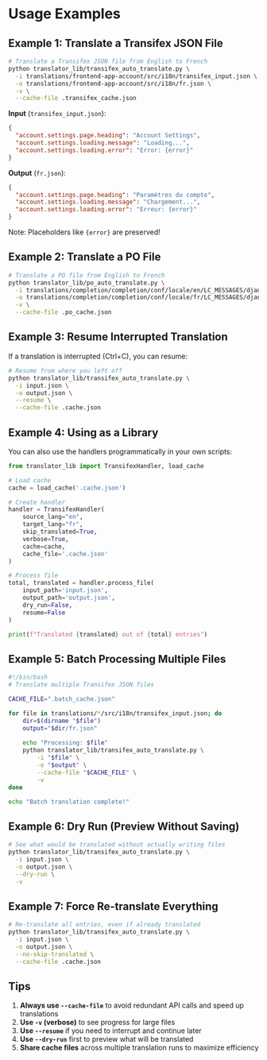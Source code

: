 # Usage Examples

## Example 1: Translate a Transifex JSON File

```bash
# Translate a Transifex JSON file from English to French
python translator_lib/transifex_auto_translate.py \
  -i translations/frontend-app-account/src/i18n/transifex_input.json \
  -o translations/frontend-app-account/src/i18n/fr.json \
  -v \
  --cache-file .transifex_cache.json
```

**Input** (`transifex_input.json`):
```json
{
  "account.settings.page.heading": "Account Settings",
  "account.settings.loading.message": "Loading...",
  "account.settings.loading.error": "Error: {error}"
}
```

**Output** (`fr.json`):
```json
{
  "account.settings.page.heading": "Paramètres du compte",
  "account.settings.loading.message": "Chargement...",
  "account.settings.loading.error": "Erreur: {error}"
}
```

Note: Placeholders like `{error}` are preserved!

## Example 2: Translate a PO File

```bash
# Translate a PO file from English to French
python translator_lib/po_auto_translate.py \
  -i translations/completion/completion/conf/locale/en/LC_MESSAGES/django.po \
  -o translations/completion/completion/conf/locale/fr/LC_MESSAGES/django.po \
  -v \
  --cache-file .po_cache.json
```

## Example 3: Resume Interrupted Translation

If a translation is interrupted (Ctrl+C), you can resume:

```bash
# Resume from where you left off
python translator_lib/transifex_auto_translate.py \
  -i input.json \
  -o output.json \
  --resume \
  --cache-file .cache.json
```

## Example 4: Using as a Library

You can also use the handlers programmatically in your own scripts:

```python
from translator_lib import TransifexHandler, load_cache

# Load cache
cache = load_cache('.cache.json')

# Create handler
handler = TransifexHandler(
    source_lang="en",
    target_lang="fr",
    skip_translated=True,
    verbose=True,
    cache=cache,
    cache_file='.cache.json'
)

# Process file
total, translated = handler.process_file(
    input_path='input.json',
    output_path='output.json',
    dry_run=False,
    resume=False
)

print(f"Translated {translated} out of {total} entries")
```

## Example 5: Batch Processing Multiple Files

```bash
#!/bin/bash
# Translate multiple Transifex JSON files

CACHE_FILE=".batch_cache.json"

for file in translations/*/src/i18n/transifex_input.json; do
    dir=$(dirname "$file")
    output="$dir/fr.json"
    
    echo "Processing: $file"
    python translator_lib/transifex_auto_translate.py \
        -i "$file" \
        -o "$output" \
        --cache-file "$CACHE_FILE" \
        -v
done

echo "Batch translation complete!"
```

## Example 6: Dry Run (Preview Without Saving)

```bash
# See what would be translated without actually writing files
python translator_lib/transifex_auto_translate.py \
  -i input.json \
  -o output.json \
  --dry-run \
  -v
```

## Example 7: Force Re-translate Everything

```bash
# Re-translate all entries, even if already translated
python translator_lib/transifex_auto_translate.py \
  -i input.json \
  -o output.json \
  --no-skip-translated \
  --cache-file .cache.json
```

## Tips

1. **Always use `--cache-file`** to avoid redundant API calls and speed up translations
2. **Use `-v` (verbose)** to see progress for large files
3. **Use `--resume`** if you need to interrupt and continue later
4. **Use `--dry-run`** first to preview what will be translated
5. **Share cache files** across multiple translation runs to maximize efficiency

